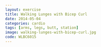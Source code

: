 ```yaml
---
layout: exercise
title: Walking Lunges with Bicep Curl
date: 2014-05-04
categories: cardio
tags: [arms, legs, butt, station]
image: walking-lunges-with-bicep-curl.jpg
code: WLBC6015
---
```




